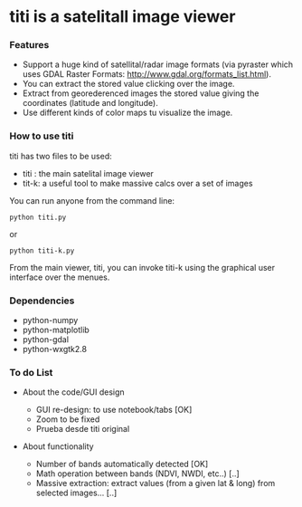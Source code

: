 titi is a satelitall image viewer
====



### Features

* Support a huge kind of satellital/radar image formats (via pyraster which uses GDAL Raster Formats: http://www.gdal.org/formats_list.html).
* You can extract the stored value clicking over the image.
* Extract from georederenced images the stored value giving the coordinates (latitude and longitude).
* Use different kinds of color maps tu visualize the image.

### How to use titi

titi has two files to be used:

* titi : the main satelital image viewer
* tit-k: a useful tool to make massive calcs over a set of images

You can run anyone from the command line:

    python titi.py

or

    python titi-k.py

From the main viewer, titi, you can invoke titi-k using the graphical user interface over the menues.

### Dependencies
* python-numpy
* python-matplotlib
* python-gdal
* python-wxgtk2.8

### To do List
* About the code/GUI design
    * GUI re-design: to use notebook/tabs			[OK]
    * Zoom to be fixed
    * Prueba desde titi original

* About functionality
    * Number of bands automatically detected		[OK]
    * Math operation between bands (NDVI, NWDI, etc..)	[..]
    * Massive extraction: extract values (from a given lat & long) from selected images... [..]


